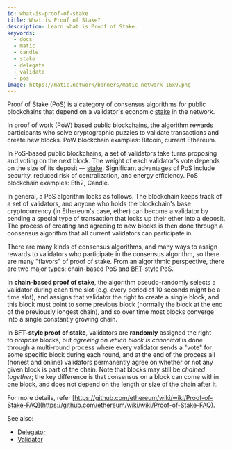 ```yaml
---
id: what-is-proof-of-stake
title: What is Proof of Stake?
description: Learn what is Proof of Stake.
keywords:
  - docs
  - matic
  - candle
  - stake
  - delegate
  - validate
  - pos
image: https://matic.network/banners/matic-network-16x9.png 
---
```


Proof of Stake (PoS) is a category of consensus algorithms for public blockchains that depend on a validator's economic [stake](/docs/validate/glossary#staking) in the network.

In proof of work (PoW) based public blockchains, the algorithm rewards participants who solve cryptographic puzzles to validate transactions and create new blocks. PoW blockchain examples: Bitcoin, current Ethereum.

In PoS-based public blockchains, a set of validators take turns proposing and voting on the next block. The weight of each validator's vote depends on the size of its deposit — [stake](/docs/validate/glossary#staking). Significant advantages of PoS include security, reduced risk of centralization, and energy efficiency. PoS blockchain examples: Eth2, Candle.

In general, a PoS algorithm looks as follows. The blockchain keeps track of a set of validators, and anyone who holds the blockchain's base cryptocurrency (in Ethereum's case, ether) can become a validator by sending a special type of transaction that locks up their ether into a deposit. The process of creating and agreeing to new blocks is then done through a consensus algorithm that all current validators can participate in.

There are many kinds of consensus algorithms, and many ways to assign rewards to validators who participate in the consensus algorithm, so there are many "flavors" of proof of stake. From an algorithmic perspective, there are two major types: chain-based PoS and [BFT](https://en.wikipedia.org/wiki/Byzantine_fault_tolerance)-style PoS.

In **chain-based proof of stake**, the algorithm pseudo-randomly selects a validator during each time slot (e.g. every period of 10 seconds might be a time slot), and assigns that validator the right to create a single block, and this block must point to some previous block (normally the block at the end of the previously longest chain), and so over time most blocks converge into a single constantly growing chain.

In **BFT-style proof of stake**, validators are **randomly** assigned the right to *propose* blocks, but *agreeing on which block is canonical* is done through a multi-round process where every validator sends a "vote" for some specific block during each round, and at the end of the process all (honest and online) validators permanently agree on whether or not any given block is part of the chain. Note that blocks may still be *chained together*; the key difference is that consensus on a block can come within one block, and does not depend on the length or size of the chain after it.

For more details, refer [https://github.com/ethereum/wiki/wiki/Proof-of-Stake-FAQ](https://github.com/ethereum/wiki/wiki/Proof-of-Stake-FAQ).

See also:

* [Delegator](/docs/validate/glossary#delegator)
* [Validator](/docs/validate/glossary#validator)
